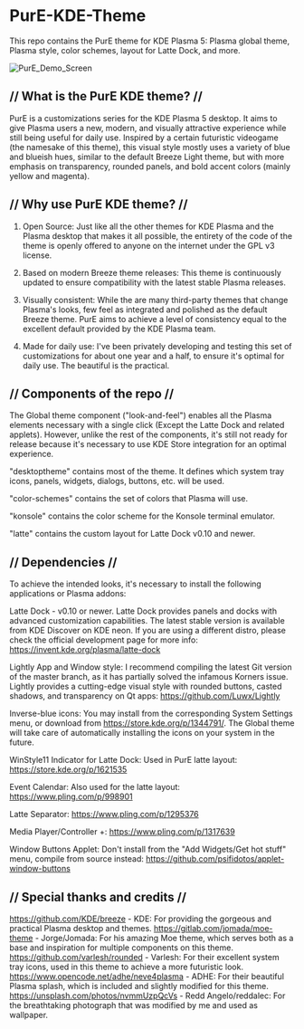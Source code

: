 # PurE-KDE-Theme
This repo contains the PurE theme for KDE Plasma 5: Plasma global theme, Plasma style, color schemes, layout for Latte Dock, and more.

![PurE_Demo_Screen](https://user-images.githubusercontent.com/81539176/141725955-a526ff62-b651-4b3e-a523-860d81a10a56.png)

// What is the PurE KDE theme? //
--
PurE is a customizations series for the KDE Plasma 5 desktop. It aims to give Plasma users a new, modern, and visually attractive experience while still being useful for daily use. Inspired by a certain futuristic videogame (the namesake of this theme), this visual style mostly uses a variety of blue and blueish hues, similar to the default Breeze Light theme, but with more emphasis on transparency, rounded panels, and bold accent colors (mainly yellow and magenta).

// Why use PurE KDE theme? //
--
1. Open Source: Just like all the other themes for KDE Plasma and the Plasma desktop that makes it all possible, the entirety of the code of the theme is openly offered to anyone on the internet under the GPL v3 license. 

2. Based on modern Breeze theme releases: This theme is continuously updated to ensure compatibility with the latest stable Plasma releases.

3. Visually consistent: While the are many third-party themes that change Plasma's looks, few feel as integrated and polished as the default Breeze theme. PurE aims to achieve a level of consistency equal to the excellent default provided by the KDE Plasma team.

4. Made for daily use: I've been privately developing and testing this set of customizations for about one year and a half, to ensure it's optimal for daily use. The beautiful is the practical.

// Components of the repo //
--
The Global theme component ("look-and-feel") enables all the Plasma elements necessary with a single click (Except the Latte Dock and related applets). However, unlike the rest of the components, it's still not ready for release because it's necessary to use KDE Store integration for an optimal experience.

"desktoptheme" contains most of the theme. It defines which system tray icons, panels, widgets, dialogs, buttons, etc. will be used.

"color-schemes" contains the set of colors that Plasma will use.

"konsole" contains the color scheme for the Konsole terminal emulator.

"latte" contains the custom layout for Latte Dock v0.10 and newer.

// Dependencies //
--
To achieve the intended looks, it's necessary to install the following applications or Plasma addons:

Latte Dock - v0.10 or newer. Latte Dock provides panels and docks with advanced customization capabilities. The latest stable version is available from KDE Discover on KDE neon. If you are using a different distro, please check the official development page for more info: https://invent.kde.org/plasma/latte-dock

Lightly App and Window style: I recommend compiling the latest Git version of the master branch, as it has partially solved the infamous Korners issue. Lightly provides a cutting-edge visual style with rounded buttons, casted shadows, and transparency on Qt apps: https://github.com/Luwx/Lightly

Inverse-blue icons: You may install from the corresponding System Settings menu, or download from https://store.kde.org/p/1344791/. The Global theme will take care of automatically installing the icons on your system in the future.

WinStyle11 Indicator for Latte Dock: Used in PurE latte layout: https://store.kde.org/p/1621535

Event Calendar: Also used for the latte layout: https://www.pling.com/p/998901

Latte Separator: https://www.pling.com/p/1295376

Media Player/Controller +: https://www.pling.com/p/1317639

Window Buttons Applet: Don't install from the "Add Widgets/Get hot stuff" menu, compile from source instead: https://github.com/psifidotos/applet-window-buttons

// Special thanks and credits //
--
https://github.com/KDE/breeze - KDE: For providing the gorgeous and practical Plasma desktop and themes.
https://gitlab.com/jomada/moe-theme - Jorge/Jomada: For his amazing Moe theme, which serves both as a base and inspiration for multiple components on this theme.
https://github.com/varlesh/rounded - Varlesh: For their excellent system tray icons, used in this theme to achieve a more futuristic look.
https://www.opencode.net/adhe/neve4plasma - ADHE: For their beautiful Plasma splash, which is included and slightly modified for this theme.
https://unsplash.com/photos/nvmmUzpQcVs - Redd Angelo/reddalec: For the breathtaking photograph that was modified by me and used as wallpaper.
